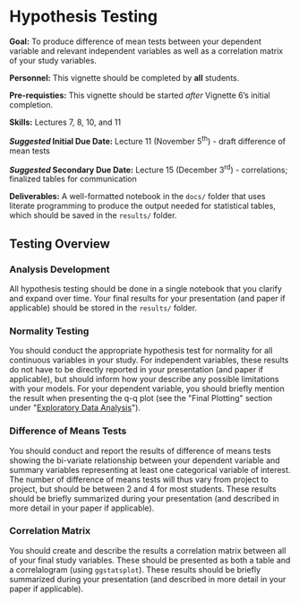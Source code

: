 # Hypothesis Testing

<div class="rmdgoal">
<p><strong>Goal:</strong> To produce difference of mean tests between your dependent variable and relevant independent variables as well as a correlation matrix of your study variables.</p>
</div>

<div class="rmdpersonnel">
<p><strong>Personnel:</strong> This vignette should be completed by <strong>all</strong> students.</p>
</div>

<div class="rmdpre">
<p><strong>Pre-requisties:</strong> This vignette should be started <em>after</em> Vignette 6’s initial completion.</p>
</div>

<div class="rmdskills">
<p><strong>Skills:</strong> Lectures 7, 8, 10, and 11</p>
</div>

<div class="rmddue">
<p><strong><em>Suggested</em> Initial Due Date:</strong> Lecture 11 (November 5<sup>th</sup>) - draft difference of mean tests</p>
<p><strong><em>Suggested</em> Secondary Due Date:</strong> Lecture 15 (December 3<sup>rd</sup>) - correlations; finalized tables for communication</p>
</div>

<div class="rmddeliver">
<p><strong>Deliverables:</strong> A well-formatted notebook in the <code>docs/</code> folder that uses literate programming to produce the output needed for statistical tables, which should be saved in the <code>results/</code> folder.</p>
</div>

## Testing Overview

### Analysis Development

All hypothesis testing should be done in a single notebook that you clarify and expand over time. Your final results for your presentation (and paper if applicable) should be stored in the `results/` folder.

### Normality Testing

You should conduct the appropriate hypothesis test for normality for all continuous variables in your study. For independent variables, these results do not have to be directly reported in your presentation (and paper if applicable), but should inform how your describe any possible limitations with your models. For your dependent variable, you should briefly mention the result when presenting the q-q plot (see the "Final Plotting" section under "[Exploratory Data Analysis](/final-plotting.html)").

### Difference of Means Tests

You should conduct and report the results of difference of means tests showing the bi-variate relationship between your dependent variable and summary variables representing at least one categorical variable of interest. The number of difference of means tests will thus vary from project to project, but should be between 2 and 4 for most students. These results should be briefly summarized during your presentation (and described in more detail in your paper if applicable). 

### Correlation Matrix

You should create and describe the results a correlation matrix between all of your final study variables. These should be presented as both a table and a correlalogram (using `ggstatsplot`). These results should be briefly summarized during your presentation (and described in more detail in your paper if applicable). 
